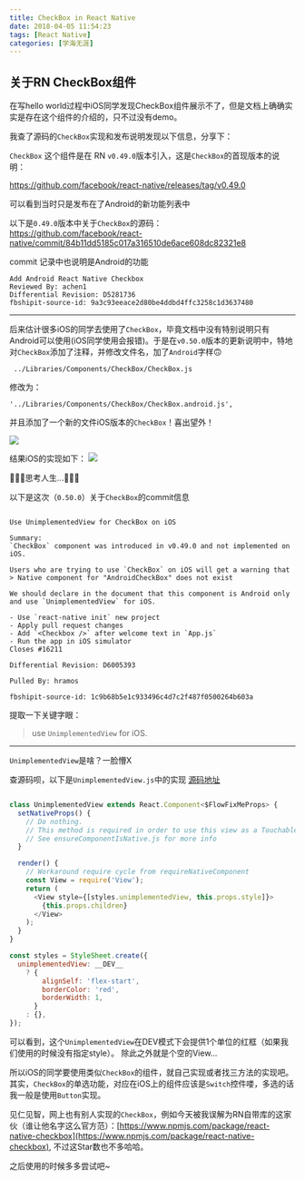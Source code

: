 ```yaml
---
title: CheckBox in React Native
date: 2018-04-05 11:54:23
tags: [React Native]
categories: [学海无涯]
---
```


## 关于RN CheckBox组件

在写hello world过程中iOS同学发现CheckBox组件展示不了，但是文档上确确实实是存在这个组件的介绍的，只不过没有demo。

我查了源码的`CheckBox`实现和发布说明发现以下信息，分享下：

`CheckBox` 这个组件是在 RN `v0.49.0`版本引入，这是`CheckBox`的首现版本的说明：

https://github.com/facebook/react-native/releases/tag/v0.49.0

<!--more-->

可以看到当时只是发布在了Android的新功能列表中


以下是`0.49.0`版本中关于`CheckBox`的源码：
https://github.com/facebook/react-native/commit/84b11dd5185c017a316510de6ace608dc82321e8


commit 记录中也说明是Android的功能

```
Add Android React Native Checkbox
Reviewed By: achen1
Differential Revision: D5281736
fbshipit-source-id: 9a3c93eeace2d80be4ddbd4ffc3258c1d3637480
```
-----

后来估计很多iOS的同学去使用了`CheckBox`，毕竟文档中没有特别说明只有Android可以使用(iOS同学使用会报错)。于是在`v0.50.0`版本的更新说明中，特地对`CheckBox`添加了注释，并修改文件名，加了`Android`字样🙃

```
 ../Libraries/Components/CheckBox/CheckBox.js
```

修改为：

```
'../Libraries/Components/CheckBox/CheckBox.android.js',
```
并且添加了一个新的文件iOS版本的`CheckBox`！喜出望外！

![](http://o8ajh91ch.bkt.clouddn.com/CheckBoxList.png)


结果iOS的实现如下：
![](http://o8ajh91ch.bkt.clouddn.com/CheckBox_iOS.png)

🤔🤔🤔思考人生...🤔🤔🤔


以下是这次（`0.50.0`）关于`CheckBox`的commit信息

```

Use UnimplementedView for CheckBox on iOS

Summary:
`CheckBox` component was introduced in v0.49.0 and not implemented on iOS.

Users who are trying to use `CheckBox` on iOS will get a warning that
> Native component for "AndroidCheckBox" does not exist

We should declare in the document that this component is Android only and use `UnimplementedView` for iOS.

- Use `react-native init` new project
- Apply pull request changes
- Add `<Checkbox />` after welcome text in `App.js`
- Run the app in iOS simulator
Closes #16211

Differential Revision: D6005393

Pulled By: hramos

fbshipit-source-id: 1c9b68b5e1c933496c4d7c2f487f0500264b603a

```

提取一下关键字眼：

>use `UnimplementedView` for iOS.


----

`UnimplementedView`是啥？一脸懵X

查源码呗，以下是`UnimplementedView.js`中的实现 [源码地址](https://github.com/facebook/react-native/blob/26684cf3adf4094eb6c405d345a75bf8c7c0bf88/Libraries/Components/UnimplementedViews/UnimplementedView.js)

``` javascript

class UnimplementedView extends React.Component<$FlowFixMeProps> {
  setNativeProps() {
    // Do nothing.
    // This method is required in order to use this view as a Touchable* child.
    // See ensureComponentIsNative.js for more info
  }

  render() {
    // Workaround require cycle from requireNativeComponent
    const View = require('View');
    return (
      <View style={[styles.unimplementedView, this.props.style]}>
        {this.props.children}
      </View>
    );
  }
}

const styles = StyleSheet.create({
  unimplementedView: __DEV__
    ? {
        alignSelf: 'flex-start',
        borderColor: 'red',
        borderWidth: 1,
      }
    : {},
});

```

可以看到，这个`UnimplementedView`在DEV模式下会提供1个单位的红框（如果我们使用的时候没有指定style）。 除此之外就是个空的View...

所以iOS的同学要使用类似`CheckBox`的组件，就自己实现或者找三方法的实现吧。
其实，`CheckBox`的单选功能，对应在iOS上的组件应该是`Switch`控件喽，多选的话我一般是使用`Button`实现。

见仁见智，网上也有别人实现的`CheckBox`，例如今天被我误解为RN自带库的这家伙（谁让他名字这么官方范）：[https://www.npmjs.com/package/react-native-checkbox](https://www.npmjs.com/package/react-native-checkbox), 不过这Star数也不多哈哈。

之后使用的时候多多尝试吧~


